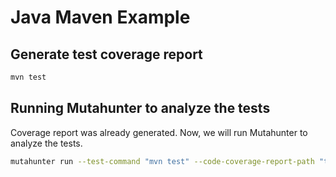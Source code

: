 # Java Maven Example

## Generate test coverage report

```bash
mvn test
```

## Running Mutahunter to analyze the tests

Coverage report was already generated. Now, we will run Mutahunter to analyze the tests.

```bash
mutahunter run --test-command "mvn test" --code-coverage-report-path "target/site/jacoco/jacoco.xml" --coverage-type jacoco --model "claude-3-5-sonnet-20240620"
```
